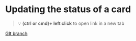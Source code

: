 # Updating the status of a card 


> :bulb: **(ctrl or cmd)+ left click** to open link in a new tab 

[GIt branch](https://github.com/codiku/react-native-todolist/tree/006-EN-update)